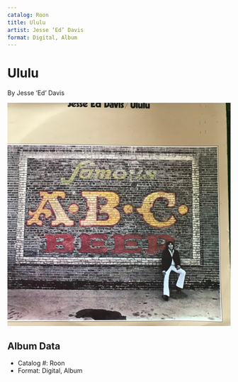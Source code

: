 ```yaml
---
catalog: Roon
title: Ululu
artist: Jesse ‘Ed’ Davis
format: Digital, Album
---
```


# Ululu

By Jesse ‘Ed’ Davis

![](../../assets/albumcovers/Jesse_‘Ed’_Davis-Ululu.png)

## Album Data

- Catalog #: Roon
- Format: Digital, Album

